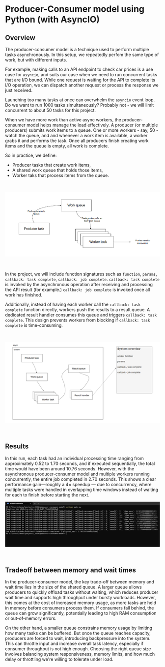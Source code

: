 # Producer-Consumer model using Python (with AsyncIO)

## Overview

The producer-consumer model is a technique used to perform multiple tasks asynchronously. In this setup, we repeatedly perfom the same type of work, but with different inputs.

For example, making calls to an API endpoint to check car prices is a use case for `asyncio`, and suits our case when we need to run concurrent tasks that are I/O bound. While one request is waiting for the API to complete its I/O operation, we can dispatch another request or process the response we just received.

Launching too many tasks at once can overwhelm the `asyncio` event loop. Do we want to run 1000 tasks simultaneously? Probably not - we will limit concurrent to about 50 tasks for this project.

When we have more work than active async workers, the producer-consumer model helps manage the load effectively. A producer (or multiple producers) submits work items to a queue. One or more workers - say, 50 - watch the queue, and and whenever a work item is available, a worker grabs it and performs the task. Once all producers finish creating work items and the queue is empty, all work is complete.

So in practice, we define:
* Producer tasks that create work items,
* A shared work queue that holds those items,
* Worker taks that process items from the queue.

<br>

![alt text](https://github.com/siddhesh2263/asyncio-producer-consumer-model/blob/main/assets/system-1.png?raw=true)

<br>

In the project, we will include function signatures such as `function`, `params`, `callback: task complete`, `callback: job complete`. `callback: task complete` is invoked by the asynchronous operation after receiving and processing the API result (for example.) `callback: job complete` is invoked once all work has finished.

Additionally, instead of having each worker call the `callback: task complete` function directly, workers push the results to a result queue. A dedicated result handler consumes this queue and triggers `callback: task complete`. This design prevents workers from blocking if `callback: task complete` is time-consuming.

<br>

![alt text](https://github.com/siddhesh2263/asyncio-producer-consumer-model/blob/main/assets/system-2.png?raw=true)

<br>

## Results

In this run, each task had an individual processing time ranging from approximately 0.52 to 1.70 seconds, and if executed sequentially, the total time would have been around 10.76 seconds. However, with the asynchronous producer-consumer model and multiple workers running concurrently, the entire job completed in 2.70 seconds. This shows a clear performance gain—roughly a 4× speedup — due to concurrency, where multiple tasks were handled in overlapping time windows instead of waiting for each to finish before starting the next.

![alt text](https://github.com/siddhesh2263/asyncio-producer-consumer-model/blob/main/assets/terminal-op.png?raw=true)

<br>

## Tradeoff between memory and wait times

In the producer-consumer model, the key trade-off between memory and wait time lies in the size of the shared queue. A larger queue allows producers to quickly offload tasks without waiting, which reduces producer wait time and supports high throughput under bursty workloads. However, this comes at the cost of increased memory usage, as more tasks are held in memory before consumers process them. If consumers fall behind, the queue can grow significantly, potentially leading to high RAM consumption or out-of-memory errors.

On the other hand, a smaller queue constrains memory usage by limiting how many tasks can be buffered. But once the queue reaches capacity, producers are forced to wait, introducing backpressure into the system. This can throttle input and increase overall task latency, especially if consumer throughput is not high enough. Choosing the right queue size involves balancing system responsiveness, memory limits, and how much delay or throttling we're willing to tolerate under load.



<!-- main, producer, consimer, result_handler, controller(_controller last), call main in main.py again. -->
